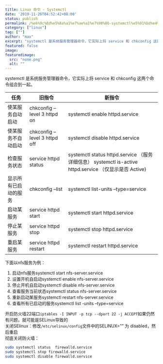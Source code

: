 ```yaml
---
title: Linux 命令 - Systemctl
date: '2019-11-26T04:52:42+08:00'
status: publish
permalink: /%e6%9c%8d%e5%8a%a1%e7%ae%a1%e7%90%86-systemctl%e5%91%bd%e4%bb%a4
category: ["linux"] 
tag: [""]
author: "max"
excerpt: "systemctl 是系统服务管理器命令，它实际上将 service 和 chkconfig 这两个命令组合到一起"
featured: false
image: 
featuredimage:
  src: "none.png"
  alt: ""
---
```

systemctl 是系统服务管理器命令，它实际上将 service 和 chkconfig 这两个命令组合到一起。

<table class="has-fixed-layout"><thead><tr><th>任务</th><th>旧指令</th><th>新指令</th></tr></thead><tbody><tr><td>使某服务自动启动</td><td>chkconfig –level 3 httpd on</td><td>systemctl enable httpd.service</td></tr><tr><td>使某服务不自动启动</td><td>chkconfig –level 3 httpd off</td><td>systemctl disable httpd.service</td></tr><tr><td>检查服务状态</td><td>service httpd status</td><td>systemctl status httpd.service （服务详细信息） systemctl is-active httpd.service （仅显示是否 Active)</td></tr><tr><td>显示所有已启动的服务</td><td>chkconfig –list</td><td>systemctl list-units –type=service</td></tr><tr><td>启动某服务</td><td>service httpd start</td><td>systemctl start httpd.service</td></tr><tr><td>停止某服务</td><td>service httpd stop</td><td>systemctl stop httpd.service</td></tr><tr><td>重启某服务</td><td>service httpd restart</td><td>systemctl restart httpd.service</td></tr></tbody></table>

下面以nfs服务为例：  
1. 启动nfs服务systemctl start nfs-server.service  
2. 设置开机自启动systemctl enable nfs-server.service  
3. 停止开机自启动systemctl disable nfs-server.service  
4. 查看服务当前状态systemctl status nfs-server.service  
5. 重新启动某服务systemctl restart nfs-server.service  
6. 查看所有已启动的服务systemctl list -units –type=service

开启防火墙22端口`iptables -I INPUT -p tcp --dport 22 -j ACCEPT`如果仍然有问题，就可能是SELinux导致的  
关闭SElinux：修改`/etc/selinux/config`文件中的SELINUX=”” 为 disabled，然后重启  
彻底关闭防火墙：

```bash
sudo systemctl status  firewalld.service
sudo systemctl stop firewalld.service
sudo systemctl disable firewalld.service        
```